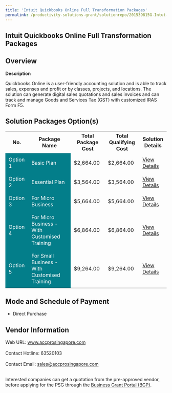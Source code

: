 ```yaml
---
title: 'Intuit Quickbooks Online Full Transformation Packages'
permalink: /productivity-solutions-grant/solutionrepo/201539815G-Intut-Quckbooks-Onln-Full-Trnsformton-Pkg-G
---
```


## Intuit Quickbooks Online Full Transformation Packages

## Overview

**Description**

Quickbooks Online is a user-friendly accounting solution and is able to track sales, expenses and profit or by classes, projects, and locations. The solution can generate digital sales quotations and sales invoices and can track and manage Goods and Services Tax (GST) with customized IRAS Form F5.

## Solution Packages Option(s)

<table>
<tr>
<th><b>No.</b></th>
<th><b>Package Name</b></th>
<th><b>Total Package Cost</b></th>
<th><b>Total Qualifying Cost</b></th>
<th><b>Solution Details</b></th>
</tr>
<tr>
<td style='padding: 10px; background-color: #037E8A; color: #FFFFFF;'>Option 1</td>
<td style='padding: 10px; background-color: #037E8A; color: #FFFFFF;'>Basic Plan</td>
<td style='padding: 10px;'>$2,664.00</td>
<td style='padding: 10px;'>$2,664.00</td>
<td style='padding: 10px;'><a href='/images/psg/Acc_Pro_Intuit_Quickbooks_Desensitised_Annex_3_Part1.pdf' target='_blank'>View Details</a></td>
</tr>
<tr>
<td style='padding: 10px; background-color: #037E8A; color: #FFFFFF;'>Option 2</td>
<td style='padding: 10px; background-color: #037E8A; color: #FFFFFF;'>Essential Plan </td>
<td style='padding: 10px;'>$3,564.00</td>
<td style='padding: 10px;'>$3,564.00</td>
<td style='padding: 10px;'><a href='/images/psg/Acc_Pro_Intuit_Quickbooks_Desensitised_Annex_3_Part2.pdf' target='_blank'>View Details</a></td>
</tr>
<tr>
<td style='padding: 10px; background-color: #037E8A; color: #FFFFFF;'>Option 3</td>
<td style='padding: 10px; background-color: #037E8A; color: #FFFFFF;'>For Micro Business</td>
<td style='padding: 10px;'>$5,664.00</td>
<td style='padding: 10px;'>$5,664.00</td>
<td style='padding: 10px;'><a href='/images/psg/Acc_Pro_Intuit_Quickbooks_Desensitised_Annex_3_Part3.pdf' target='_blank'>View Details</a></td>
</tr>
<tr>
<td style='padding: 10px; background-color: #037E8A; color: #FFFFFF;'>Option 4</td>
<td style='padding: 10px; background-color: #037E8A; color: #FFFFFF;'>For Micro Business - With Customised Training</td>
<td style='padding: 10px;'>$6,864.00</td>
<td style='padding: 10px;'>$6,864.00</td>
<td style='padding: 10px;'><a href='/images/psg/Acc_Pro_Intuit_Quickbooks_Desensitised_Annex_3_Part4.pdf' target='_blank'>View Details</a></td>
</tr>
<tr>
<td style='padding: 10px; background-color: #037E8A; color: #FFFFFF;'>Option 5</td>
<td style='padding: 10px; background-color: #037E8A; color: #FFFFFF;'>For Small Business - With Customised Training</td>
<td style='padding: 10px;'>$9,264.00</td>
<td style='padding: 10px;'>$9,264.00</td>
<td style='padding: 10px;'><a href='/images/psg/Acc_Pro_Intuit_Quickbooks_Desensitised_Annex_3_Part5.pdf' target='_blank'>View Details</a></td>
</tr>
</table>

## Mode and Schedule of Payment

 - Direct Purchase

## Vendor Information

 Web URL: www.accprosingapore.com <br><br>Contact Hotline: 63520103 <br><br>Contact Email: sales@accprosingapore.com <br><br>

Interested companies can get a quotation from the pre-approved vendor, before applying for the PSG through the <a href='https://www.businessgrants.gov.sg/' target='_blank' rel='noopener'>Business Grant Portal (BGP)</a>.

<script src="/jquery/resize-tables.js"></script>
